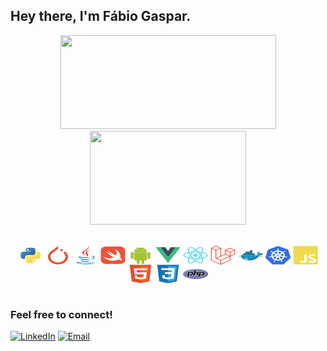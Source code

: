 <h2>Hey there, I'm Fábio Gaspar.</h2>

<p align='center'>
  <img width="345px" height="150" src="https://github-readme-stats-theta-one-28.vercel.app/api?username=fabiogaspar11&show_icons=true&theme=dracula&include_all_commits=true&count_private=true"/>
  <img width="250px" height="150" src="https://github-readme-stats-theta-one-28.vercel.app/api/top-langs/?username=fabiogaspar11&layout=compact&theme=dracula&langs_count=7"/>
</p>

<div align="center" style="display: inline_block"><br>
  <img align="center" alt="Python" height="30" width="40" src="https://raw.githubusercontent.com/devicons/devicon/master/icons/python/python-original.svg">
  <img align="center" alt="PyTorch" height="30" width="40" src="https://raw.githubusercontent.com/devicons/devicon/master/icons/pytorch/pytorch-original.svg">
  <img align="center" alt="Java" height="30" width="40" src="https://raw.githubusercontent.com/devicons/devicon/master/icons/java/java-original.svg">
  <img align="center" alt="Swift" height="30" width="40" src="https://raw.githubusercontent.com/devicons/devicon/master/icons/swift/swift-original.svg">
  <img align="center" alt="Android" height="30" width="40" src="https://raw.githubusercontent.com/devicons/devicon/master/icons/android/android-plain.svg">
  <img align="center" alt="VueJS" height="30" width="40" src="https://raw.githubusercontent.com/devicons/devicon/master/icons/vuejs/vuejs-original.svg">
  <img align="center" alt="React" height="30" width="40" src="https://raw.githubusercontent.com/devicons/devicon/master/icons/react/react-original.svg">
  <img align="center" alt="Laravel" height="30" width="40" src="https://raw.githubusercontent.com/devicons/devicon/master/icons/laravel/laravel-original.svg">
  <img align="center" alt="Docker" height="30" width="40" src="https://raw.githubusercontent.com/devicons/devicon/master/icons/docker/docker-original.svg">
  <img align="center" alt="Kubernetes" height="30" width="40" src="https://raw.githubusercontent.com/devicons/devicon/master/icons/kubernetes/kubernetes-original.svg">
  <img align="center" alt="Js" height="30" width="40" src="https://raw.githubusercontent.com/devicons/devicon/master/icons/javascript/javascript-plain.svg">
  <img align="center" alt="HTML" height="30" width="40" src="https://raw.githubusercontent.com/devicons/devicon/master/icons/html5/html5-original.svg">
  <img align="center" alt="CSS" height="30" width="40" src="https://raw.githubusercontent.com/devicons/devicon/master/icons/css3/css3-original.svg">
  <img align="center" alt="PHP" height="30" width="40" src="https://raw.githubusercontent.com/devicons/devicon/master/icons/php/php-original.svg">
</div>

<br>

<h3>Feel free to connect!</h3>
<p>
  <a href="https://www.linkedin.com/in/fabiogaspar11/"><img alt="LinkedIn" src="https://img.shields.io/badge/LinkedIn-F%C3%A1bio%20Gaspar-red?style=flat-square&logo=linkedin"></a>
  <a href="mailto:fabiocordeirogaspar@gmail.com"><img alt="Email" src="https://img.shields.io/badge/Email-fabiocordeirogaspar@gmail.com-orange?style=flat-square&logo=Microsoft%20Outlook"></a>
</p>


